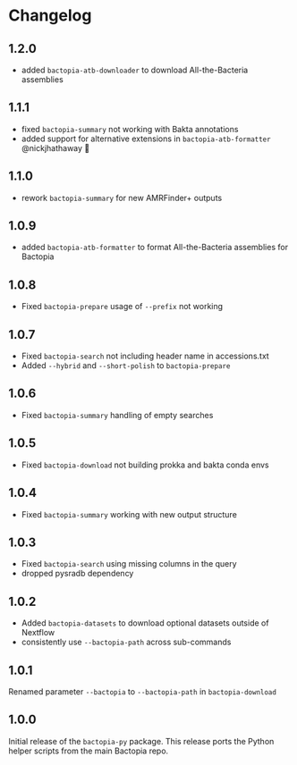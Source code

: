 # Changelog

## 1.2.0

- added `bactopia-atb-downloader` to download All-the-Bacteria assemblies

## 1.1.1

- fixed `bactopia-summary` not working with Bakta annotations
- added support for alternative extensions in `bactopia-atb-formatter` @nickjhathaway 🎉

## 1.1.0

- rework `bactopia-summary` for new AMRFinder+ outputs

## 1.0.9

- added `bactopia-atb-formatter` to format All-the-Bacteria assemblies for Bactopia

## 1.0.8

- Fixed `bactopia-prepare` usage of `--prefix` not working

## 1.0.7

- Fixed `bactopia-search` not including header name in accessions.txt
- Added `--hybrid` and `--short-polish` to `bactopia-prepare`

## 1.0.6

- Fixed `bactopia-summary` handling of empty searches

## 1.0.5

- Fixed `bactopia-download` not building prokka and bakta conda envs

## 1.0.4

- Fixed `bactopia-summary` working with new output structure

## 1.0.3

- Fixed `bactopia-search` using missing columns in the query
- dropped pysradb dependency

## 1.0.2

- Added `bactopia-datasets` to download optional datasets outside of Nextflow
- consistently use `--bactopia-path` across sub-commands

## 1.0.1

Renamed parameter `--bactopia` to `--bactopia-path` in `bactopia-download`

## 1.0.0

Initial release of the `bactopia-py` package. This release ports the Python helper scripts from the main Bactopia repo.
